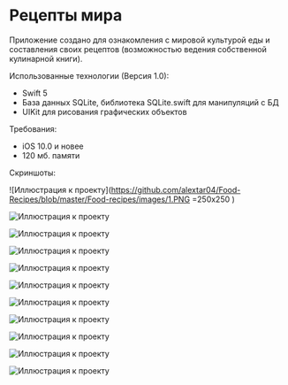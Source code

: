 # Рецепты мира
Приложение создано для ознакомления с мировой культурой еды и составления своих рецептов (возможностью ведения собственной кулинарной книги). 

Использованные технологии (Версия 1.0):
- Swift 5
- База данных SQLite, библиотека SQLite.swift для манипуляций с БД
- UIKit для рисования графических объектов 

Требования:
- iOS 10.0 и новее
- 120 мб. памяти

Скриншоты:

![Иллюстрация к проекту](https://github.com/alextar04/Food-Recipes/blob/master/Food-recipes/images/1.PNG =250x250 )

![Иллюстрация к проекту](https://github.com/alextar04/Food-Recipes/blob/master/Food-recipes/images/2.PNG)

![Иллюстрация к проекту](https://github.com/alextar04/Food-Recipes/blob/master/Food-recipes/images/3.PNG)

![Иллюстрация к проекту](https://github.com/alextar04/Food-Recipes/blob/master/Food-recipes/images/4.PNG)

![Иллюстрация к проекту](https://github.com/alextar04/Food-Recipes/blob/master/Food-recipes/images/5.PNG)

![Иллюстрация к проекту](https://github.com/alextar04/Food-Recipes/blob/master/Food-recipes/images/6.PNG)

![Иллюстрация к проекту](https://github.com/alextar04/Food-Recipes/blob/master/Food-recipes/images/7.PNG)

![Иллюстрация к проекту](https://github.com/alextar04/Food-Recipes/blob/master/Food-recipes/images/8.PNG)

![Иллюстрация к проекту](https://github.com/alextar04/Food-Recipes/blob/master/Food-recipes/images/9.PNG)

![Иллюстрация к проекту](https://github.com/alextar04/Food-Recipes/blob/master/Food-recipes/images/10.PNG)

![Иллюстрация к проекту](https://github.com/alextar04/Food-Recipes/blob/master/Food-recipes/images/11.PNG)
